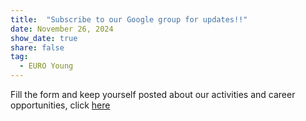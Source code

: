 ```yaml
---
title:  "Subscribe to our Google group for updates!!"
date: November 26, 2024
show_date: true
share: false
tag:
  - EURO Young
---
```


Fill the form and keep yourself posted about our activities and career opportunities, click [here](https://docs.google.com/forms/d/e/1FAIpQLSdfX8dBw0CrVnZg8kyRvNMzjN0hYId4LpmzkQluK_OkCWvm4g/viewform)
